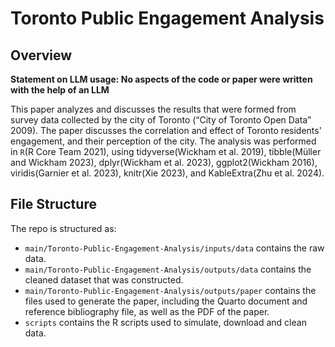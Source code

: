 # Toronto Public Engagement Analysis

## Overview
**Statement on LLM usage: No aspects of the code or paper were written with the help of an LLM**

This paper analyzes and discusses the results that were formed from survey data collected by the city of Toronto (“City of Toronto Open Data” 2009). The paper discusses the correlation and effect of Toronto residents' engagement, and their perception of the city. The analysis was performed in `R`(R Core Team 2021), using tidyverse(Wickham et al. 2019),
tibble(Müller and Wickham 2023), dplyr(Wickham et al. 2023), ggplot2(Wickham 2016),
viridis(Garnier et al. 2023), knitr(Xie 2023), and KableExtra(Zhu et al. 2024).

## File Structure

The repo is structured as:

-   `main/Toronto-Public-Engagement-Analysis/inputs/data` contains the raw data.
-   `main/Toronto-Public-Engagement-Analysis/outputs/data` contains the cleaned dataset that was constructed.
-   `main/Toronto-Public-Engagement-Analysis/outputs/paper` contains the files used to generate the paper, including the Quarto document and reference bibliography file, as well as the PDF of the paper. 
-   `scripts` contains the R scripts used to simulate, download and clean data.
